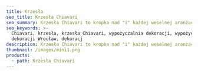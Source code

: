 ```yaml
---
title: Krzesła
seo_title: Krzesła Chiavari
seo_summary: Krzesła Chiavari to kropka nad "i" każdej weselnej aranżacji
seo_keywords: >-
  Chiavari, krzesła, krzesła Chiavari, wypożyczalnia dekoracji, wypożyczalnia
  dekoracji Wrocław, dekoracj
description: Krzesła Chiavari to kropka nad "i" każdej weselnej aranżacji
thumbnail: /images/mini1.png
products:
  - path: Krzesła Chiavari
---
```


